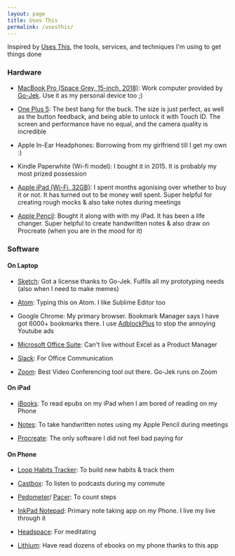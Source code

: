 ```yaml
---
layout: page
title: Uses This
permalink: /usesthis/
---
```


Inspired by [Uses This](https://usesthis.com/), the tools, services, and techniques I'm using to get things done

### Hardware

+ [MacBook Pro (Space Grey, 15-inch, 2018)](https://www.apple.com/in/mac/compare/): Work computer provided by [Go-Jek](https://www.go-jek.com/). Use it as my personal device too ;)

+ [One Plus 5](https://www.oneplus.in/5): The best bang for the buck. The size is just perfect, as well as the button feedback, and being able to unlock it with Touch ID. The screen and performance have no equal, and the camera quality is incredible

+ Apple In-Ear Headphones: Borrowing from my girlfriend till I get my own :)

+ Kindle Paperwhite (Wi-fi model): I bought it in 2015. It is probably my most prized possession

+ [Apple iPad (Wi-Fi, 32GB)](https://www.amazon.in/Apple-iPad-Tablet-Wi-Fi-Space/dp/B07C4YKR3J): I spent months agonising over whether to buy it or not. It has turned out to be money well spent. Super helpful for creating rough mocks & also take notes during meetings

+ [Apple Pencil](https://www.apple.com/in/apple-pencil/): Bought it along with with my iPad. It has been a life changer. Super helpful to create handwritten notes & also draw on Procreate (when you are in the mood for it)

### Software

#### On Laptop

+ [Sketch](https://www.sketchapp.com/): Got a license thanks to Go-Jek. Fulfils all my prototyping needs (also when I need to make memes)

+ [Atom](https://atom.io/): Typing this on Atom. I like Sublime Editor too

+ Google Chrome: My primary browser. Bookmark Manager says I have got 6000+ bookmarks there. I use [AdblockPlus](https://chrome.google.com/webstore/detail/adblock-plus-free-ad-bloc/cfhdojbkjhnklbpkdaibdccddilifddb) to stop the annoying Youtube ads

+ [Microsoft Office Suite](https://www.office.com/): Can't live without Excel as a Product Manager

+ [Slack](https://slack.com/): For Office Communication

+ [Zoom](https://zoom.us/): Best Video Conferencing tool out there. Go-Jek runs on Zoom

#### On iPad

+ [iBooks](https://itunes.apple.com/in/app/ibooks/id364709193?mt=8): To read epubs on my iPad when I am bored of reading on my Phone

+ [Notes](https://itunes.apple.com/us/app/notes/id1110145109): To take handwritten notes using my Apple Pencil during meetings

+ [Procreate](https://procreate.art/): The only software I did not feel bad paying for


#### On Phone

+ [Loop Habits Tracker](https://play.google.com/store/apps/details?id=org.isoron.uhabits&hl=en_IN): To build new habits & track them

+ [Castbox](https://play.google.com/store/apps/details?id=fm.castbox.audiobook.radio.podcast): To listen to podcasts during my commute

+ [Pedometer](https://play.google.com/store/apps/details?id=pedometer.steptracker.calorieburner.stepcounter)/ [Pacer](https://play.google.com/store/apps/details?id=cc.pacer.androidapp): To count steps

+ [InkPad Notepad](https://play.google.com/store/apps/details?id=com.workpail.inkpad.notepad.notes): Primary note taking app on my Phone. I live my live through it

+ [Headspace](https://play.google.com/store/apps/details?id=com.getsomeheadspace.android): For meditating

+ [Lithium](https://play.google.com/store/apps/details?id=com.faultexception.reader): Have read dozens of ebooks on my phone thanks to this app
